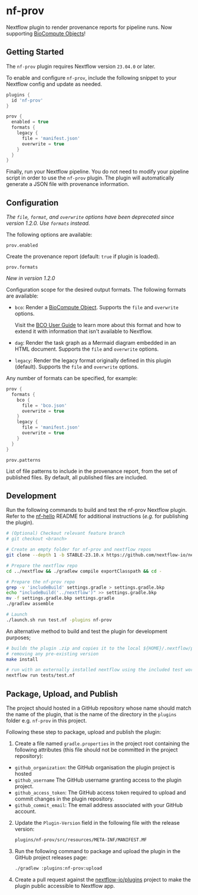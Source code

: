 # nf-prov

Nextflow plugin to render provenance reports for pipeline runs. Now supporting [BioCompute Objects](https://biocomputeobject.org/)!

## Getting Started

The `nf-prov` plugin requires Nextflow version `23.04.0` or later.

To enable and configure `nf-prov`, include the following snippet to your Nextflow config and update as needed.

```groovy
plugins {
  id 'nf-prov'
}

prov {
  enabled = true
  formats {
    legacy {
      file = 'manifest.json'
      overwrite = true
    }
  }
}
```

Finally, run your Nextflow pipeline. You do not need to modify your pipeline script in order to use the `nf-prov` plugin. The plugin will automatically generate a JSON file with provenance information.

## Configuration

*The `file`, `format`, and `overwrite` options have been deprecated since version 1.2.0. Use `formats` instead.*

The following options are available:

`prov.enabled`

Create the provenance report (default: `true` if plugin is loaded).

`prov.formats`

*New in version 1.2.0*

Configuration scope for the desired output formats. The following formats are available:

- `bco`: Render a [BioCompute Object](https://biocomputeobject.org/). Supports the `file` and `overwrite` options.

  Visit the [BCO User Guide](https://docs.biocomputeobject.org/user_guide/) to learn more about this format and how to extend it with information that isn't available to Nextflow.

- `dag`: Render the task graph as a Mermaid diagram embedded in an HTML document. Supports the `file` and `overwrite` options.

- `legacy`: Render the legacy format originally defined in this plugin (default). Supports the `file` and `overwrite` options.

Any number of formats can be specified, for example:

```groovy
prov {
  formats {
    bco {
      file = 'bco.json'
      overwrite = true
    }
    legacy {
      file = 'manifest.json'
      overwrite = true
    }
  }
}
```

`prov.patterns`

List of file patterns to include in the provenance report, from the set of published files. By default, all published files are included.

## Development

Run the following commands to build and test the nf-prov Nextflow plugin. Refer to the [nf-hello](https://github.com/nextflow-io/nf-hello) README for additional instructions (_e.g._ for publishing the plugin).

```bash
# (Optional) Checkout relevant feature branch
# git checkout <branch>

# Create an empty folder for nf-prov and nextflow repos
git clone --depth 1 -b STABLE-23.10.x https://github.com/nextflow-io/nextflow ../nextflow

# Prepare the nextflow repo
cd ../nextflow && ./gradlew compile exportClasspath && cd -

# Prepare the nf-prov repo
grep -v 'includeBuild' settings.gradle > settings.gradle.bkp
echo "includeBuild('../nextflow')" >> settings.gradle.bkp
mv -f settings.gradle.bkp settings.gradle
./gradlew assemble

# Launch
./launch.sh run test.nf -plugins nf-prov
```

An alternative method to build and test the plugin for development purposes;

```bash
# builds the plugin .zip and copies it to the local ${HOME}/.nextflow/plugins,
# removing any pre-existing version
make install

# run with an externally installed nextflow using the included test workflow & config
nextflow run tests/test.nf
```

## Package, Upload, and Publish

The project should hosted in a GitHub repository whose name should match the name of the plugin,
that is the name of the directory in the `plugins` folder e.g. `nf-prov` in this project.

Following these step to package, upload and publish the plugin:

1. Create a file named `gradle.properties` in the project root containing the following attributes
   (this file should not be committed in the project repository):

  * `github_organization`: the GitHub organisation the plugin project is hosted
  * `github_username` The GitHub username granting access to the plugin project.
  * `github_access_token`:  The GitHub access token required to upload and commit changes in the plugin repository.
  * `github_commit_email`:  The email address associated with your GitHub account.

2. Update the `Plugin-Version` field in the following file with the release version:

    ```bash
    plugins/nf-prov/src/resources/META-INF/MANIFEST.MF
    ```

3. Run the following command to package and upload the plugin in the GitHub project releases page:

    ```bash
    ./gradlew :plugins:nf-prov:upload
    ```

4. Create a pull request against the [nextflow-io/plugins](https://github.com/nextflow-io/plugins/blob/main/plugins.json)
  project to make the plugin public accessible to Nextflow app.

